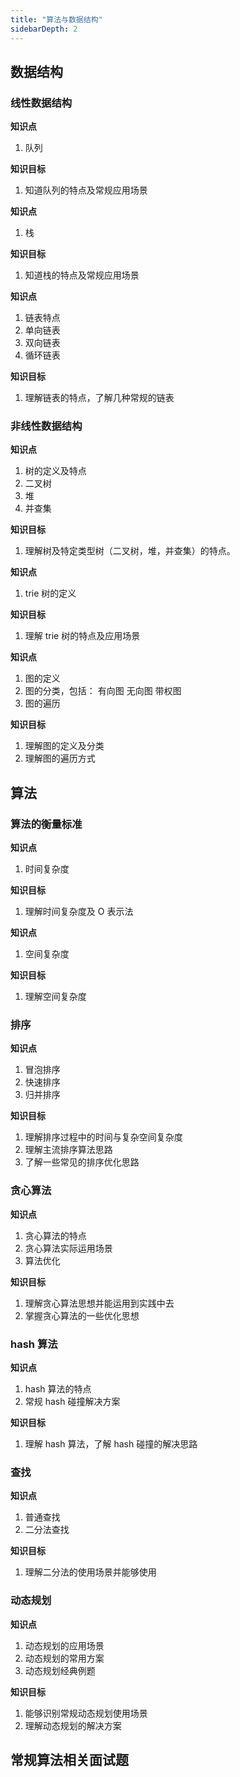 ```yaml
---
title: "算法与数据结构"
sidebarDepth: 2
---
```


## 数据结构

### 线性数据结构

**知识点**

1. 队列

**知识目标**

1. 知道队列的特点及常规应用场景

**知识点**

1. 栈

**知识目标**

1. 知道栈的特点及常规应用场景

**知识点**

1. 链表特点
2. 单向链表
3. 双向链表
4. 循环链表

**知识目标**

1. 理解链表的特点，了解几种常规的链表

### 非线性数据结构

**知识点**

1. 树的定义及特点
2. 二叉树
3. 堆
4. 并查集

**知识目标**

1. 理解树及特定类型树（二叉树，堆，并查集）的特点。

**知识点**

1. trie 树的定义

**知识目标**

1. 理解 trie 树的特点及应用场景

**知识点**

1. 图的定义
2. 图的分类，包括：
   有向图
   无向图
   带权图
3. 图的遍历

**知识目标**

1. 理解图的定义及分类
2. 理解图的遍历方式

## 算法

### 算法的衡量标准

**知识点**

1. 时间复杂度

**知识目标**

1. 理解时间复杂度及 O 表示法

**知识点**

1. 空间复杂度

**知识目标**

1. 理解空间复杂度

### 排序

**知识点**

1. 冒泡排序
2. 快速排序
3. 归并排序

**知识目标**

1. 理解排序过程中的时间与复杂空间复杂度
2. 理解主流排序算法思路
3. 了解一些常见的排序优化思路

### 贪心算法

**知识点**

1. 贪心算法的特点
2. 贪心算法实际运用场景
3. 算法优化

**知识目标**

1. 理解贪心算法思想并能运用到实践中去
2. 掌握贪心算法的一些优化思想

### hash 算法

**知识点**

1. hash 算法的特点
2. 常规 hash 碰撞解决方案

**知识目标**

1. 理解 hash 算法，了解 hash 碰撞的解决思路

### 查找

**知识点**

1. 普通查找
2. 二分法查找

**知识目标**

1. 理解二分法的使用场景并能够使用

### 动态规划

**知识点**

1. 动态规划的应用场景
2. 动态规划的常用方案
3. 动态规划经典例题

**知识目标**

1. 能够识别常规动态规划使用场景
2. 理解动态规划的解决方案

## 常规算法相关面试题
